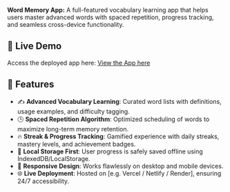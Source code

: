 **Word Memory App:**
A full-featured vocabulary learning app that helps users master advanced words with spaced repetition, progress tracking, and seamless cross-device functionality.

## 🚀 Live Demo
Access the deployed app here: [View the App here](https://gamifylearning.netlify.app/)

## 📌 Features

- ✍️ **Advanced Vocabulary Learning**: Curated word lists with definitions, usage examples, and difficulty tagging.
- 🕒 **Spaced Repetition Algorithm**: Optimized scheduling of words to maximize long-term memory retention.
- 🔥 **Streak & Progress Tracking**: Gamified experience with daily streaks, mastery levels, and achievement badges.
- 💾 **Local Storage First**: User progress is safely saved offline using IndexedDB/LocalStorage.
- 📱 **Responsive Design**: Works flawlessly on desktop and mobile devices.
- 🌐 **Live Deployment**: Hosted on [e.g. Vercel / Netlify / Render], ensuring 24/7 accessibility.
